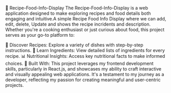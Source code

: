 🍴 Recipe-Food-Info-Display
The Recipe-Food-Info-Display is a web application designed to make exploring recipes and food details both engaging and intuitive.A simple Recipe Food Info Display where we can add, edit, delete, Update and shows the recipe incridents and description. Whether you're a cooking enthusiast or just curious about food, this project serves as your go-to platform to:

🌟 Discover Recipes: Explore a variety of dishes with step-by-step instructions.
🥗 Learn Ingredients: View detailed lists of ingredients for every recipe.
📊 Nutritional Insights: Access key nutritional facts to make informed choices.
🔧 Built With:
This project leverages my frontend development skills, particularly in React.js, and showcases my ability to craft interactive and visually appealing web applications. It's a testament to my journey as a developer, reflecting my passion for creating meaningful and user-centric projects.

